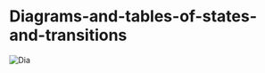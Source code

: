 # Diagrams-and-tables-of-states-and-transitions
![Dia](https://user-images.githubusercontent.com/110155155/183847927-600f3c44-3109-4c3b-b226-aaa1ed908aaa.PNG)
